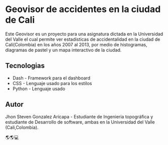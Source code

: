 # Geovisor de accidentes en la ciudad de Cali

Este Geovisor es un proyecto para una asignatura dictada en la Universidad del Valle el cual
permite ver estadisticas de accidentalidad en la ciudad de Cali(Colombia) en los años 2007 al 2013,
por medio de histogramas, diagramas de pastel y un mapa interactivo de la ciudad.

## Tecnologias

* Dash - Framework para el dashboard
* CSS - Lenguaje usado para los estilos
* Python - Lenguaje usado

## Autor

Jhon Steven Gonzalez Aricapa - Estudiante de Ingenieria topográfica y estudiante de Desarrollo de software,
ambas en la Universidad del Valle (Cali,Colombia).


🌎🌎💻
